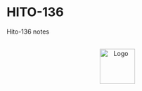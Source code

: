 # HITO-136
Hito-136 notes

<br />
<div align="center">
  <a href="https://github.com/km322/HITO-136">
    <img src="https://assets.editorial.aetnd.com/uploads/2009/11/slavery-in-america-gettyimages-464757479.jpg" alt="Logo" width="80" height="80">
  </a>

